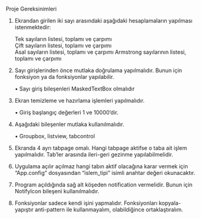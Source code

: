 Proje Gereksinimleri

1.	Ekrandan girilen iki sayı arasındaki aşağıdaki hesaplamaların yapılması istenmektedir:

 	Tek sayıların listesi, toplamı ve çarpımı  
	Çift sayıların listesi, toplamı ve çarpımı  
	Asal sayıların listesi, toplamı ve çarpımı 
	Armstrong sayılarının listesi, toplamı ve çarpımı

2.	Sayı girişlerinden önce mutlaka doğrulama yapılmalıdır. Bunun için fonksiyon ya da fonksiyonlar yapılabilir. 
	
	• Sayı giriş bileşenleri MaskedTextBox olmalıdır

3.	Ekran temizleme ve hazırlama işlemleri yapılmalıdır. 
	
	• Giriş başlangıç değerleri 1 ve 10000’dir.

4.	Aşağıdaki bileşenler mutlaka kullanılmalıdır. 

	• Groupbox, listview, tabcontrol

5.	Ekranda 4 ayrı tabpage omalı. Hangi tabpage aktifse o taba ait işlem yapılmalıdır. Tab’ler arasında ileri-geri gezinme yapılabilmelidir.

6.	Uygulama açılır açılmaz hangi tabın aktif olacağına karar vermek için “App.config” dosyasından “islem_tipi” isimli anahtar değeri okunacaktır.

7.	Program açıldığında sağ alt köşeden notification vermelidir. Bunun için NotifyIcon bileşeni kullanılmalıdır. 

8.	Fonksiyonlar sadece kendi işini yapmalıdır. Fonksiyonları kopyala-yapıştır anti-pattern ile kullanmayalım, olabildiğince ortaklaştıralım.







 
